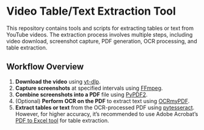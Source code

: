 # Video Table/Text Extraction Tool

This repository contains tools and scripts for extracting tables or text from YouTube videos. The extraction process involves multiple steps, including video download, screenshot capture, PDF generation, OCR processing, and table extraction.

## Workflow Overview

1. **Download the video** using [yt-dlp](https://github.com/yt-dlp/yt-dlp).
2. **Capture screenshots** at specified intervals using [FFmpeg](https://github.com/FFmpeg/FFmpeg).
3. **Combine screenshots into a PDF** file using [PyPDF2](https://github.com/talumbau/PyPDF2).
4. (Optional) **Perform OCR on the PDF** to extract text using [OCRmyPDF](https://github.com/ocrmypdf/OCRmyPDF).
5. **Extract tables or text** from the OCR-processed PDF using [pytesseract](https://github.com/madmaze/pytesseract). However, for higher accuracy, it’s recommended to use Adobe Acrobat’s [PDF to Excel tool](https://www.adobe.com/id_id/acrobat/online/pdf-to-excel.html) for table extraction.


